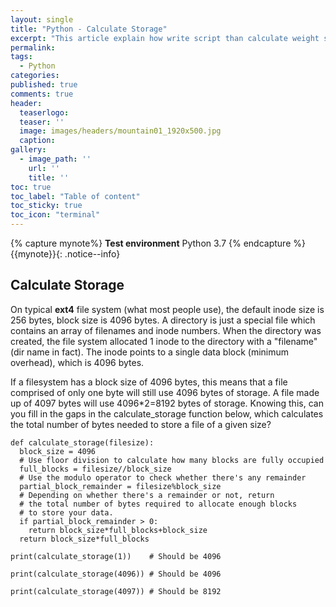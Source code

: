 ```yaml
---
layout: single
title: "Python - Calculate Storage"
excerpt: "This article explain how write script than calculate weight storage"
permalink:
tags:
  - Python
categories:
published: true
comments: true
header:
  teaserlogo:
  teaser: ''
  image: images/headers/mountain01_1920x500.jpg
  caption:
gallery:
  - image_path: ''
    url: ''
    title: ''
toc: true
toc_label: "Table of content"
toc_sticky: true
toc_icon: "terminal"
---
```


{% capture mynote%}
**Test environment** Python 3.7
{% endcapture %}
{{mynote}}{: .notice--info}

## Calculate Storage
On typical <b>ext4</b> file system (what most people use), the default inode size is 256 bytes, block size is 4096 bytes.
A directory is just a special file which contains an array of filenames and inode numbers. When the directory was created, the file system allocated 1 inode to the directory with a "filename" (dir name in fact). The inode points to a single data block (minimum overhead), which is 4096 bytes. 

If a filesystem has a block size of 4096 bytes, this means that a file comprised of only one byte will still use 4096 bytes of storage. A file made up of 4097 bytes will use 4096*2=8192 bytes of storage. Knowing this, can you fill in the gaps in the calculate_storage function below, which calculates the total number of bytes needed to store a file of a given size?

```
def calculate_storage(filesize):
  block_size = 4096
  # Use floor division to calculate how many blocks are fully occupied
  full_blocks = filesize//block_size
  # Use the modulo operator to check whether there's any remainder
  partial_block_remainder = filesize%block_size
  # Depending on whether there's a remainder or not, return
  # the total number of bytes required to allocate enough blocks
  # to store your data.
  if partial_block_remainder > 0:
    return block_size*full_blocks+block_size
  return block_size*full_blocks
```
```
print(calculate_storage(1))    # Should be 4096
```
```
print(calculate_storage(4096)) # Should be 4096
```
```
print(calculate_storage(4097)) # Should be 8192
```


